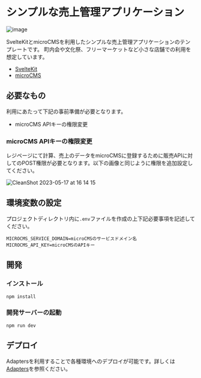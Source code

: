 # シンプルな売上管理アプリケーション️

![image](https://github.com/himorishige/qwik-microcms-simple-store-template/assets/71954454/4d0bd4e9-2fcc-4792-b27e-f4f0b3304ffb)

SvelteKitとmicroCMSを利用したシンプルな売上管理アプリケーションのテンプレートです。
町内会や文化祭、フリーマーケットなど小さな店舗での利用を想定しています。

- [SvelteKit](https://kit.svelte.dev/)
- [microCMS](https://microcms.io/)

## 必要なもの

利用にあたって下記の事前準備が必要となります。

- microCMS APIキーの権限変更

### microCMS APIキーの権限変更

レジページにて計算、売上のデータをmicroCMSに登録するために販売APIに対してのPOST権限が必要となります。以下の画像と同じように権限を追加設定してください。

![CleanShot 2023-05-17 at 16 14 15](https://github.com/himorishige/qwik-microcms-simple-store-template/assets/71954454/0cb8fb1c-443f-4911-9769-0fb42cb2aabb)

## 環境変数の設定

プロジェクトディレクトリ内に`.env`ファイルを作成の上下記必要事項を記述してください。

```shell:.env
MICROCMS_SERVICE_DOMAIN=microCMSのサービスドメイン名
MICROCMS_API_KEY=microCMSのAPIキー
```

## 開発

### インストール

```shell
npm install
```

### 開発サーバーの起動

```shell
npm run dev
```

## デプロイ

Adaptersを利用することで各種環境へのデプロイが可能です。詳しくは[Adapters](https://kit.svelte.dev/docs/adapters)を参照ください。